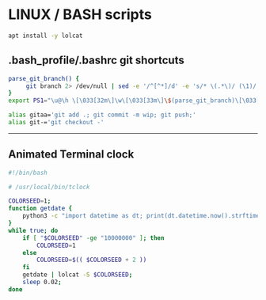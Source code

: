 # LINUX / BASH scripts

```bash
apt install -y lolcat
```

## .bash_profile/.bashrc git shortcuts

```bash
parse_git_branch() {
     git branch 2> /dev/null | sed -e '/^[^*]/d' -e 's/* \(.*\)/ (\1)/'
}
export PS1="\u@\h \[\033[32m\]\w\[\033[33m\]\$(parse_git_branch)\[\033[00m\] $ "

alias gitaa='git add .; git commit -m wip; git push;'
alias git-='git checkout -'
```

<hr>

## Animated Terminal clock

```bash
#!/bin/bash

# /usr/local/bin/tclock

COLORSEED=1;
function getdate {
    python3 -c "import datetime as dt; print(dt.datetime.now().strftime('%a %b %d %H:%M:%S'))"
}
while true; do
    if [ "$COLORSEED" -ge "10000000" ]; then
        COLORSEED=1
    else
        COLORSEED=$(( $COLORSEED + 2 ))
    fi
    getdate | lolcat -S $COLORSEED;
    sleep 0.02;
done
```
